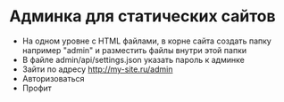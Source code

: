 # Админка для статических сайтов

- На одном уровне с HTML файлами, в корне сайта создать папку например "admin" и разместить файлы внутри этой папки
- В файле admin/api/settings.json указать пароль к админке
- Зайти по адресу http://my-site.ru/admin
- Авторизоваться
- Профит


[//]: # (Пока иногда надо несколько раз обновлять страницу админки, 
чтобы загрузилась редактируемая страница. Работаю над этим.)
